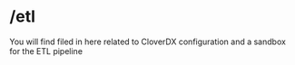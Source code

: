 # /etl

You will find filed in here related to CloverDX configuration and a sandbox for the ETL pipeline